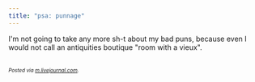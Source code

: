 ```yaml
---
title: "psa: punnage"
---
```


<p>I'm not going to take any more sh-t about my bad puns, because even I would not call an antiquities boutique "room with a vieux".<p><br><span style="font-size: x-small;"><i>Posted via <a href="http://m.livejournal.com/link">m.livejournal.com</a>.</i></span></p></p>
